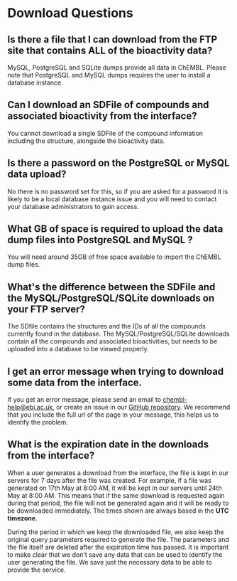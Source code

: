 # Download Questions

## Is there a file that I can download from the FTP site that contains ALL of the bioactivity data?

MySQL, PostgreSQL and SQLite dumps provide all data in ChEMBL. Please note that PostgreSQL and MySQL dumps requires the user to install a database instance.

## Can I download an SDFile of compounds and associated bioactivity from the interface?

You cannot download a single SDFile of the compound information including the structure, alongside the bioactivity data.&#x20;

## Is there a password on the PostgreSQL or MySQL data upload?

No there is no password set for this, so if you are asked for a password it is likely to be a local database instance issue and you will need to contact your database administrators to gain access.

## What GB of space is required to upload the data dump files into PostgreSQL and MySQL ?

You will need around 35GB of free space available to import the ChEMBL dump files.

## What's the difference between the SDFile and the MySQL/PostgreSQL/SQLite downloads on your FTP server?

The SDfile contains the structures and the IDs of all the compounds currently found in the database. The MySQL/PostgreSQL/SQLite downloads contain all the compounds and associated bioactivities, but needs to be uploaded into a database to be viewed properly.

## I get an error message when trying to download some data from the interface.

If you get an error message, please send an email to [chembl-help@ebi.ac.uk](mailto:chembl-help@ebi.ac.uk), or create an issue in our [GitHub repository](https://github.com/chembl/GLaDOS). We recommend that you include the full url of the page in your message, this helps us to identify the problem.&#x20;

## What is the expiration date in the downloads from the interface?

When a user generates a download from the interface, the file is kept in our servers for 7 days after the file was created. For example, if a file was generated on 17th May at 8:00 AM, it will be kept in our servers until 24th May at 8:00 AM. This means that if the same download is requested again during that period, the file will not be generated again and it will be ready to be downloaded immediately. The times shown are always based in the **UTC timezone**.&#x20;

During the period in which we keep the downloaded file, we also keep the original query parameters required to generate the file. The parameters and the file itself are deleted after the expiration time has passed.  It is important to make clear that we don't save any data that can be used to identify the user generating the file. We save just the necessary data to be able to provide the service. &#x20;
